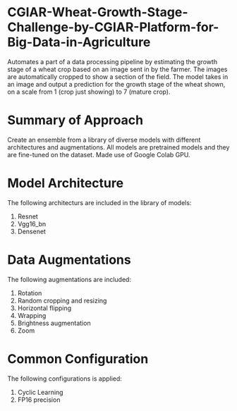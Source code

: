 # CGIAR-Wheat-Growth-Stage-Challenge-by-CGIAR-Platform-for-Big-Data-in-Agriculture
Automates a part of a data processing pipeline by  estimating the growth stage of a wheat crop based on an image sent in by the farmer. The images are automatically cropped to show a section of the field. The model takes in an image and output a prediction for the growth stage of the wheat shown, on a scale from 1 (crop just showing) to 7 (mature crop).


# Summary of Approach
Create an ensemble from a library of diverse models with different architectures and augmentations. All models are pretrained models and they are fine-tuned on the dataset. Made use of Google Colab GPU.


# Model Architecture

The following architecturs are included in the library of models:

1. Resnet
2. Vgg16_bn
3. Densenet

# Data Augmentations
The following augmentations are included:

1. Rotation
2. Random cropping and resizing
3. Horizontal flipping
4. Wrapping
5. Brightness augmentation
6. Zoom

# Common Configuration
The following configurations is applied:

1. Cyclic Learning
2. FP16 precision

